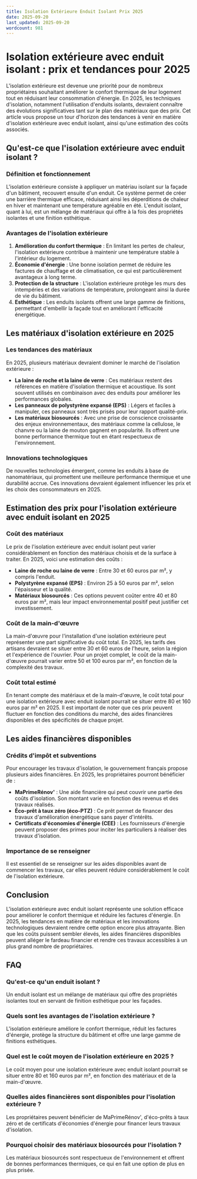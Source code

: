 ```yaml
---
title: Isolation Extérieure Enduit Isolant Prix 2025
date: 2025-09-20
last_updated: 2025-09-20
wordcount: 981
---
```


# Isolation extérieure avec enduit isolant : prix et tendances pour 2025

L'isolation extérieure est devenue une priorité pour de nombreux propriétaires souhaitant améliorer le confort thermique de leur logement tout en réduisant leur consommation d'énergie. En 2025, les techniques d'isolation, notamment l'utilisation d'enduits isolants, devraient connaître des évolutions significatives tant sur le plan des matériaux que des prix. Cet article vous propose un tour d'horizon des tendances à venir en matière d'isolation extérieure avec enduit isolant, ainsi qu'une estimation des coûts associés.

## Qu'est-ce que l'isolation extérieure avec enduit isolant ?

### Définition et fonctionnement

L'isolation extérieure consiste à appliquer un matériau isolant sur la façade d'un bâtiment, recouvert ensuite d'un enduit. Ce système permet de créer une barrière thermique efficace, réduisant ainsi les déperditions de chaleur en hiver et maintenant une température agréable en été. L'enduit isolant, quant à lui, est un mélange de matériaux qui offre à la fois des propriétés isolantes et une finition esthétique.

### Avantages de l'isolation extérieure

1. **Amélioration du confort thermique** : En limitant les pertes de chaleur, l'isolation extérieure contribue à maintenir une température stable à l'intérieur du logement.
2. **Économie d'énergie** : Une bonne isolation permet de réduire les factures de chauffage et de climatisation, ce qui est particulièrement avantageux à long terme.
3. **Protection de la structure** : L'isolation extérieure protège les murs des intempéries et des variations de température, prolongeant ainsi la durée de vie du bâtiment.
4. **Esthétique** : Les enduits isolants offrent une large gamme de finitions, permettant d'embellir la façade tout en améliorant l'efficacité énergétique.

## Les matériaux d'isolation extérieure en 2025

### Les tendances des matériaux

En 2025, plusieurs matériaux devraient dominer le marché de l'isolation extérieure :

- **La laine de roche et la laine de verre** : Ces matériaux restent des références en matière d'isolation thermique et acoustique. Ils sont souvent utilisés en combinaison avec des enduits pour améliorer les performances globales.
- **Les panneaux de polystyrène expansé (EPS)** : Légers et faciles à manipuler, ces panneaux sont très prisés pour leur rapport qualité-prix.
- **Les matériaux biosourcés** : Avec une prise de conscience croissante des enjeux environnementaux, des matériaux comme la cellulose, le chanvre ou la laine de mouton gagnent en popularité. Ils offrent une bonne performance thermique tout en étant respectueux de l'environnement.

### Innovations technologiques

De nouvelles technologies émergent, comme les enduits à base de nanomatériaux, qui promettent une meilleure performance thermique et une durabilité accrue. Ces innovations devraient également influencer les prix et les choix des consommateurs en 2025.

## Estimation des prix pour l'isolation extérieure avec enduit isolant en 2025

### Coût des matériaux

Le prix de l'isolation extérieure avec enduit isolant peut varier considérablement en fonction des matériaux choisis et de la surface à traiter. En 2025, voici une estimation des coûts :

- **Laine de roche ou laine de verre** : Entre 30 et 60 euros par m², y compris l'enduit.
- **Polystyrène expansé (EPS)** : Environ 25 à 50 euros par m², selon l'épaisseur et la qualité.
- **Matériaux biosourcés** : Ces options peuvent coûter entre 40 et 80 euros par m², mais leur impact environnemental positif peut justifier cet investissement.

### Coût de la main-d'œuvre

La main-d'œuvre pour l'installation d'une isolation extérieure peut représenter une part significative du coût total. En 2025, les tarifs des artisans devraient se situer entre 30 et 60 euros de l'heure, selon la région et l'expérience de l'ouvrier. Pour un projet complet, le coût de la main-d'œuvre pourrait varier entre 50 et 100 euros par m², en fonction de la complexité des travaux.

### Coût total estimé

En tenant compte des matériaux et de la main-d'œuvre, le coût total pour une isolation extérieure avec enduit isolant pourrait se situer entre 80 et 160 euros par m² en 2025. Il est important de noter que ces prix peuvent fluctuer en fonction des conditions du marché, des aides financières disponibles et des spécificités de chaque projet.

## Les aides financières disponibles

### Crédits d'impôt et subventions

Pour encourager les travaux d'isolation, le gouvernement français propose plusieurs aides financières. En 2025, les propriétaires pourront bénéficier de :

- **MaPrimeRénov'** : Une aide financière qui peut couvrir une partie des coûts d'isolation. Son montant varie en fonction des revenus et des travaux réalisés.
- **Éco-prêt à taux zéro (éco-PTZ)** : Ce prêt permet de financer des travaux d'amélioration énergétique sans payer d'intérêts.
- **Certificats d'économies d'énergie (CEE)** : Les fournisseurs d'énergie peuvent proposer des primes pour inciter les particuliers à réaliser des travaux d'isolation.

### Importance de se renseigner

Il est essentiel de se renseigner sur les aides disponibles avant de commencer les travaux, car elles peuvent réduire considérablement le coût de l'isolation extérieure.

## Conclusion

L'isolation extérieure avec enduit isolant représente une solution efficace pour améliorer le confort thermique et réduire les factures d'énergie. En 2025, les tendances en matière de matériaux et les innovations technologiques devraient rendre cette option encore plus attrayante. Bien que les coûts puissent sembler élevés, les aides financières disponibles peuvent alléger le fardeau financier et rendre ces travaux accessibles à un plus grand nombre de propriétaires.

## FAQ

### Qu'est-ce qu'un enduit isolant ?

Un enduit isolant est un mélange de matériaux qui offre des propriétés isolantes tout en servant de finition esthétique pour les façades.

### Quels sont les avantages de l'isolation extérieure ?

L'isolation extérieure améliore le confort thermique, réduit les factures d'énergie, protège la structure du bâtiment et offre une large gamme de finitions esthétiques.

### Quel est le coût moyen de l'isolation extérieure en 2025 ?

Le coût moyen pour une isolation extérieure avec enduit isolant pourrait se situer entre 80 et 160 euros par m², en fonction des matériaux et de la main-d'œuvre.

### Quelles aides financières sont disponibles pour l'isolation extérieure ?

Les propriétaires peuvent bénéficier de MaPrimeRénov', d'éco-prêts à taux zéro et de certificats d'économies d'énergie pour financer leurs travaux d'isolation.

### Pourquoi choisir des matériaux biosourcés pour l'isolation ?

Les matériaux biosourcés sont respectueux de l'environnement et offrent de bonnes performances thermiques, ce qui en fait une option de plus en plus prisée.